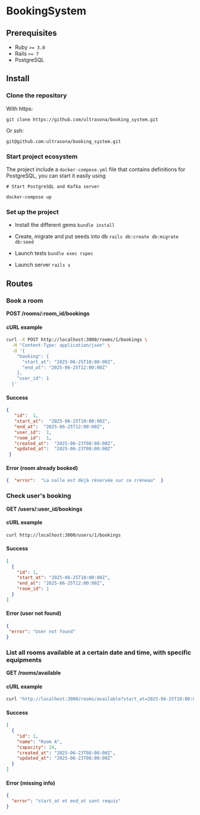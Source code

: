 # BookingSystem

## Prerequisites
-   Ruby `>= 3.0`
-   Rails `>= 7`
-   PostgreSQL

## Install

### Clone the repository
With https:
```
git clone https://github.com/ultrasona/booking_system.git
```
Or ssh:
```
git@github.com:ultrasona/booking_system.git
```

### Start project ecosystem
The project include a `docker-compose.yml` file that contains definitions for PostgreSQL, you can start it easily using

```
# Start PostgreSQL and Kafka server

docker-compose up
```

### Set up the project
- Install the different gems
`bundle install`

- Create, migrate and put seeds into db
`rails db:create db:migrate db:seed`

- Launch tests
`bundle exec rspec`

- Launch server
`rails s`


## Routes

### Book a room

**POST /rooms/:room_id/bookings**

#### cURL example
```bash
curl -X POST http://localhost:3000/rooms/1/bookings \
  -H "Content-Type: application/json" \
  -d '{
    "booking": {
      "start_at": "2025-06-25T10:00:00Z",
      "end_at": "2025-06-25T12:00:00Z"
    },
    "user_id": 1
  }'
  ```

#### Success

```json
{
   "id":  1,
   "start_at":  "2025-06-25T10:00:00Z",
   "end_at":  "2025-06-25T12:00:00Z",
   "user_id":  1,
   "room_id":  1,
   "created_at":  "2025-06-23T08:00:00Z",
   "updated_at":  "2025-06-23T08:00:00Z"
 }
```

#### Error (room already booked)

```json
{  "error":  "La salle est déjà réservée sur ce créneau"  }
```

### Check user's booking

**GET /users/:user_id/bookings**

#### cURL example
```bash
curl http://localhost:3000/users/1/bookings
  ```

#### Success

```json
[
  {
    "id": 1,
    "start_at": "2025-06-25T10:00:00Z",
    "end_at": "2025-06-25T12:00:00Z",
    "room_id": 1
  }
]
```

#### Error (user not found)

```json
{
 "error": "User not found"
}
```

### List all rooms available at a certain date and time, with specific equipments

**GET /rooms/available**

#### cURL example
```bash
curl "http://localhost:3000/rooms/available?start_at=2025-06-25T10:00:00Z&end_at=2025-06-25T12:00:00Z&equipment_ids[]=1&equipment_ids[]=2"
  ```

#### Success

```json
[
  {
    "id": 1,
    "name": "Room A",
    "capacity": 10,
    "created_at": "2025-06-23T08:00:00Z",
    "updated_at": "2025-06-23T08:00:00Z"
  }
]
```

#### Error (missing info)

```json
{
  "error": "start_at et end_at sont requis"
}
```
